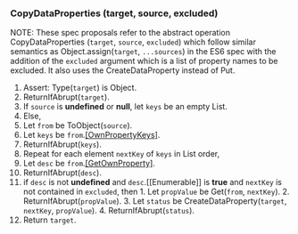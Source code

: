 ### CopyDataProperties (target, source, excluded) ###

NOTE: These spec proposals refer to the abstract operation CopyDataProperties (`target`, `source`, `excluded`) which follow similar semantics as Object.assign(`target`, `...sources`) in the ES6 spec with the addition of the `excluded` argument which is a list of property names to be excluded. It also uses the CreateDataProperty instead of Put.

1. Assert: Type(`target`) is Object.
2. ReturnIfAbrupt(`target`).
3. If `source` is __undefined__ or __null__, let `keys` be an empty List.
4. Else,
  1. Let `from` be ToObject(`source`).
  2. Let `keys` be `from`.[[OwnPropertyKeys]]().
  3. ReturnIfAbrupt(`keys`).
5. Repeat for each element `nextKey` of `keys` in List order,
  1. Let `desc` be `from`.[[GetOwnProperty]](`nextKey`).
  2. ReturnIfAbrupt(`desc`).
  3. if `desc` is not __undefined__ and `desc`.[[Enumerable]] is __true__ and `nextKey` is not contained in `excluded`, then
    1. Let `propValue` be Get(`from`, `nextKey`).
    2. ReturnIfAbrupt(`propValue`).
    3. Let `status` be CreateDataProperty(`target`, `nextKey`, `propValue`).
    4. ReturnIfAbrupt(`status`).
6. Return `target`.
